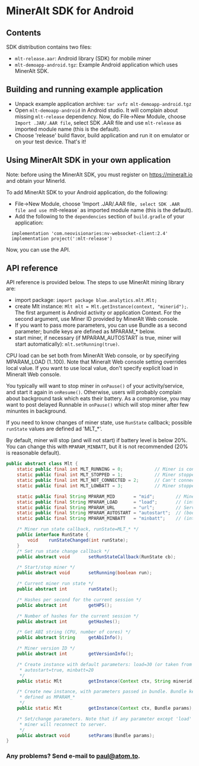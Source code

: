 # MinerAlt SDK for Android 

## Contents
SDK distribution contains two files:
* `mlt-release.aar`: Android library (SDK) for mobile miner
* `mlt-demoapp-android.tgz`: Example Android application which uses MinerAlt SDK.

## Building and running example application

* Unpack example application archive: `tar xvfz mlt-demoapp-android.tgz`
* Open `mlt-demoapp-android` in Android studio. It will complain about missing `mlt-release` dependency. Now, do File->New Module,
choose `Import .JAR/.AAR file`, select SDK .AAR file and use `mlt-release` as imported module name (this is the default). 
* Choose 'release' build flavor, build application and run it on emulator or on your test device. That's it!

## Using MinerAlt SDK in your own application
Note: before using the MinerAlt SDK, you must register on https://mineralt.io and obtain your MinerId.

To add MinerAlt SDK to your Android application, do the following:
* File->New Module, choose 'Import .JAR/.AAR file`, select SDK .AAR file and use `mlt-release` as imported module name (this is the default). 
* Add the following to the `dependencies` section of `build.gradle` of your application:
```
  implementation 'com.neovisionaries:nv-websocket-client:2.4'
  implementation project(':mlt-release')
```
Now, you can use the API.

## API reference
API reference is provided below. The steps to use MinerAlt mining library are:
* import package: `import package blue.analytics.mlt.Mlt;`
* create Mlt instance: `Mlt mlt = Mlt.getInstance(context, "minerid");`. The first argument is Android activity or application Context.
For the second argument, use Miner ID provided by MinerAlt Web console.
* If you want to pass more parameters, you can use Bundle as a second parameter; bundle keys are defined as MPARAM_* below. 
* start miner, if necessary (if MPARAM_AUTOSTART is true, miner will start automatically): `mlt.setRunning(true)`.

CPU load can be set both from MinerAlt Web console, or by specifying MPARAM_LOAD (1..100). Note that Mineralt Web console setting 
overrides local value. If you want to use local value, don't specify explicit load in Mineralt Web console.

You typically will want to stop miner in `onPause()` of your activity/service, and start it again in `onResume()`. Otherwise,
users will probably complain about background task which eats their battery. As a compromise, you may want to post delayed Runnable in
`onPause()` which will stop miner after few minuntes in background.

If you need to know changes of miner state, use `RunState` callback; possible `runState` values are defined ad 'MLT_*'.

By default, miner will stop (and will not start) if battery level is below 20%. You can change this with `MPARAM_MINBATT`,
but it is not recommended (20% is reasonable default).

```java
public abstract class Mlt {
    static public final int MLT_RUNNING = 0;            // Miner is connected and running
    static public final int MLT_STOPPED = 1;            // Miner stopped by setRunning(false)
    static public final int MLT_NOT_CONNECTED = 2;      // Can't connect to server
    static public final int MLT_LOWBATT = 3;            // Miner stopped because of low battery

    static public final String MPARAM_MID       = "mid";        // MinerID (ascii alphanumeric string)
    static public final String MPARAM_LOAD      = "load";       // (int) Load factor, optional
    static public final String MPARAM_URL       = "url";        // Server URL, optional
    static public final String MPARAM_AUTOSTART = "autostart";  // (boolean) auto start on getInstance(), default=true
    static public final String MPARAM_MINBATT   = "minbatt";    // (int) Minimum battery level when miner will stop

    /* Miner run state callback, runState=MLT_* */
    public interface RunState {
        void    runStateChanged(int runState);
    }
    /* Set run state change callback */
    public abstract void       setRunStateCallback(RunState cb);

    /* Start/stop miner */
    public abstract void       setRunning(boolean run);

    /* Current miner run state */
    public abstract int        runState();

    /* Hashes per second for the current session */
    public abstract int        getHPS();

    /* Number of hashes for the current session */
    public abstract int        getHashes();

    /* Get ABI string (CPU, number of cores) */
    public abstract String     getAbiInfo();

    /* Miner version ID */
    public abstract int        getVersionInfo();

    /* Create instance with default parameters: load=30 (or taken from server),
     * autostart=true, minbatt=20
     */
    public static Mlt          getInstance(Context ctx, String minerid);

    /* Create new instance, with parameters passed in bundle. Bundle keys are
     * defined as MPARAM_*
     */
    public static Mlt          getInstance(Context ctx, Bundle params);

    /* Set/change parameters. Note that if any parameter except 'load' is changed,
     * miner will reconnect to server.
     */
    public abstract void       setParams(Bundle params);
}
```

### Any problems? Send e-mail to paul@atom.to.
